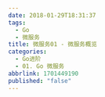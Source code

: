 ```yaml
---
date: 2018-01-29T18:31:37
tags:
  - Go
  - 微服务
title: 微服务01 - 微服务概览
categories:
  - Go进阶
  - 01. Go 微服务
abbrlink: 1701449190
published: "false"
---
```

